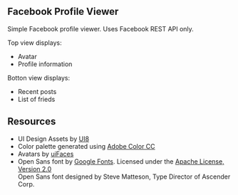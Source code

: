 Facebook Profile Viewer
---

Simple Facebook profile viewer. Uses Facebook REST API only.  

Top view displays:

* Avatar
* Profile information

Botton view displays:

* Recent posts
* List of frieds


Resources
---

* UI Design Assets by [UI8](https://ui8.net "UI8 Home page")
* Color palette generated using [Adobe Color CC](https://color.adobe.com "Adobe Color CC Home page")
* Avatars by [uiFaces](http://uifaces.com "uiFaces Home page")
* Open Sans font by [Google Fonts](http://www.google.com/fonts/specimen/Open+Sans). Licensed under the [Apache License, Version 2.0](http://www.apache.org/licenses/LICENSE-2.0.txt)  
  Open Sans font designed by Steve Matteson, Type Director of Ascender Corp.